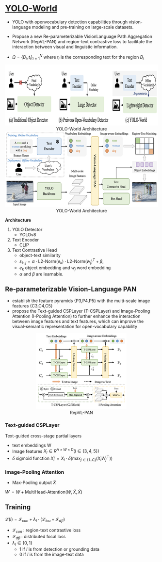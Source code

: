 # [YOLO-World](https://arxiv.org/pdf/2401.17270)

- YOLO with openvocabulary detection capabilities through vision-language
modeling and pre-training on large-scale datasets.

- Propose a new Re-parameterizable VisionLanguage Path Aggregation Network (RepVL-PAN) and region-text contrastive loss to facilitate the interaction between visual and linguistic information.

- $\Omega = \{B_i, t_i \}_{i=1}^{N}$ where $t_i$ is the corresponding text for the region $B_i$

<div align='center'>
<img src='https://raw.githubusercontent.com/rokmr/Computer-Vision/refs/heads/main/assets/Comparison_with_Detection_Paradigm.png' height=200>
<figcaption>
YOLO-World Architecture
</figcaption>
</div>

<div align='center'>
<img src='https://raw.githubusercontent.com/rokmr/Computer-Vision/refs/heads/main/assets/YOLO-World_Arch.png' height=250>
<figcaption>
YOLO-World Architecture
</figcaption>
</div>

**Architecture**
1. YOLO Detector 
    - YOLOv8
2. Text Encoder 
    - CLIP
3. Text Contrastive Head 
    - object-text similarity
    - $s_{k,j} = \alpha \cdot \text{L2-Norm}(e_k) \cdot \text{L2-Norm}(w_j)^T + \beta,$
    - $e_k$ object embedding and $w_j$ word embedding
    - $\alpha$ and $\beta$ are learnable.

## Re-parameterizable Vision-Language PAN
- establish the feature pyramids {P3,P4,P5} with the
multi-scale image features {C3,C4,C5}
- propose the Text-guided CSPLayer (T-CSPLayer) and Image-Pooling Attention (I-Pooling Attention) to further enhance the interaction between image features and text features, which can improve the visual-semantic representation for open-vocabulary capability

<div align='center'>
<img src='https://raw.githubusercontent.com/rokmr/Computer-Vision/refs/heads/main/assets/RepVL-PAN.png' height=250>
<figcaption>
RepVL-PAN
</figcaption>
</div>

### Text-guided CSPLayer

Text-guided cross-stage partial layers

- text embeddings W
- Image features $X_l \in R^{H \times W \times D} (l \in \{3, 4, 5 \})$
- $\delta$ sigmoid function
$X_l' = X_l \cdot \delta(\max_{j \in \{1..C\}} (X_lW_j^{\top}))$

### Image-Pooling Attention

- Max-Pooling output $\tilde{X}$

$W' = W + \text{MultiHead-Attention}(W, \tilde{X}, \tilde{X})$

## Training

$\mathcal{L}(I) = \mathcal{L}_{con} + \lambda_I \cdot (\mathcal{L}_{iou} + \mathcal{L}_{dfl})$

- $\mathcal{L}_{con}$ : region-text contrastive loss
- $\mathcal{L}_{dfl}$ : distributed focal loss
- $\lambda_I \in \{0, 1\}$ 
    - 1 if $I$ is from detection or grounding data
    - 0 if $I$ is from the image-text data